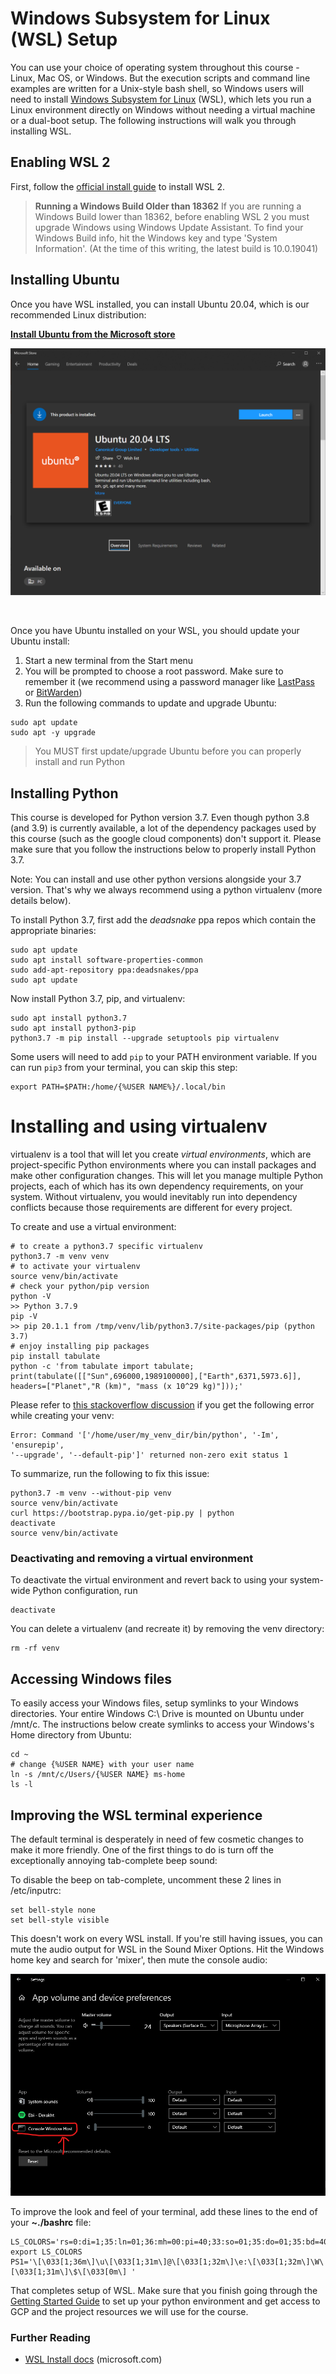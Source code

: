 # Windows Subsystem for Linux (WSL) Setup

You can use your choice of operating system throughout this course - Linux, Mac OS, or Windows. But the execution scripts and command line examples are written for a Unix-style bash shell, so Windows users will need to install [Windows Subsystem for Linux](https://docs.microsoft.com/en-us/windows/wsl/about) (WSL), which lets you run a Linux environment directly on Windows without needing a virtual machine or a dual-boot setup. The following instructions will walk you through installing WSL.

## Enabling WSL 2

First, follow the [official install guide](https://docs.microsoft.com/en-us/windows/wsl/install) to install WSL 2.

>**Running a Windows Build Older than 18362**
>If you are running a Windows Build lower than 18362, before enabling WSL 2 you must upgrade Windows using Windows Update Assistant. To find your Windows Build info, hit the Windows key and type 'System Information'. (At the time of this writing, the latest build is 10.0.19041)

## Installing Ubuntu 

Once you have WSL installed, you can install Ubuntu 20.04, which is our recommended Linux distribution:

**[Install Ubuntu from the Microsoft store](https://www.microsoft.com/en-us/p/ubuntu-2004-lts/9n6svws3rx71?activetab=pivot:overviewtab)**

![Installing Ubuntu from the Microsoft Store](img/wsl-ms-store.png)

<BR>

Once you have Ubuntu installed on your WSL, you should update your Ubuntu install:
1. Start a new terminal from the Start menu 
2. You will be prompted to choose a root password. Make sure to remember it (we recommend using a password manager like [LastPass](lastpass.com) or [BitWarden](bitwarden.com))
3. Run the following commands to update and upgrade Ubuntu:
```
sudo apt update
sudo apt -y upgrade
```

>You MUST first update/upgrade Ubuntu before you can properly install and run Python

## Installing Python 

This course is developed for Python version 3.7. Even though python 3.8 (and 3.9) is currently available, a lot of the dependency packages used by this course (such as the google cloud components) don't support it. Please make sure that you follow the instructions below to properly install Python 3.7.

Note: You can install and use other python versions alongside your 3.7 version. That's why we always recommend using a python virtualenv (more details below).

To install Python 3.7, first add the *deadsnake* ppa repos which contain the appropriate binaries:

```
sudo apt update
sudo apt install software-properties-common
sudo add-apt-repository ppa:deadsnakes/ppa
sudo apt update
```

Now install Python 3.7, pip, and virtualenv:
```
sudo apt install python3.7
sudo apt install python3-pip
python3.7 -m pip install --upgrade setuptools pip virtualenv
```

Some users will need to add `pip` to your PATH environment variable. If you can run `pip3` from your terminal, you can skip this step:
```
export PATH=$PATH:/home/{%USER NAME%}/.local/bin
```

# Installing and using virtualenv

virtualenv is a tool that will let you create *virtual environments*, which are project-specific Python environments where you can install packages and make other configuration changes. This will let you manage multiple Python projects, each of which has its own dependency requirements, on your system. Without virtualenv, you would inevitably run into dependency conflicts because those requirements are different for every project.

To create and use a virtual environment:
```
# to create a python3.7 specific virtualenv
python3.7 -m venv venv
# to activate your virtualenv
source venv/bin/activate
# check your python/pip version
python -V
>> Python 3.7.9
pip -V
>> pip 20.1.1 from /tmp/venv/lib/python3.7/site-packages/pip (python 3.7)
# enjoy installing pip packages
pip install tabulate
python -c 'from tabulate import tabulate; print(tabulate([["Sun",696000,1989100000],["Earth",6371,5973.6]], headers=["Planet","R (km)", "mass (x 10^29 kg)"]));'
```

Please refer to [this stackoverflow discussion](https://stackoverflow.com/questions/41430706/pyvenv-returns-non-zero-exit-status-1-during-the-installation-of-pip-stage) if you get the following error while creating your venv:
```
Error: Command '['/home/user/my_venv_dir/bin/python', '-Im', 'ensurepip', 
'--upgrade', '--default-pip']' returned non-zero exit status 1
```
To summarize, run the following to fix this issue:
```
python3.7 -m venv --without-pip venv
source venv/bin/activate
curl https://bootstrap.pypa.io/get-pip.py | python
deactivate
source venv/bin/activate
```

### Deactivating and removing a virtual environment

To deactivate the virtual environment and revert back to using your system-wide Python configuration, run

```
deactivate
```

You can delete a virtualenv (and recreate it) by removing the venv directory:

```
rm -rf venv
```

## Accessing Windows files

To easily access your Windows files, setup symlinks to your Windows directories. Your entire Windows C:\ Drive is mounted on Ubuntu under /mnt/c. The instructions below create symlinks to access your Windows's Home directory from Ubuntu:

```
cd ~
# change {%USER NAME} with your user name
ln -s /mnt/c/Users/{%USER NAME} ms-home
ls -l
```

## Improving the WSL terminal experience

The default terminal is desperately in need of few cosmetic changes to make it more friendly. One of the first things to do is turn off the exceptionally annoying tab-complete beep sound:

To disable the beep on tab-complete, uncomment these 2 lines in /etc/inputrc:

```
set bell-style none
set bell-style visible
```

This doesn't work on every WSL install. If you're still having issues, you can mute the audio output for WSL in the Sound Mixer Options. Hit the Windows home key and search for 'mixer', then mute the console audio:

![Disabling Windows terminal audio](img/wsl-disable-mixer.png)

To improve the look and feel of your terminal, add these lines to the end of your **~./bashrc** file:

```
LS_COLORS='rs=0:di=1;35:ln=01;36:mh=00:pi=40;33:so=01;35:do=01;35:bd=40;33;01:cd=40;33;01:or=40;31;01:su=37;41:sg=30;43:ca=30;41:tw=30;42:ow=34;42:st=37;44:ex=01;32:*.tar=01;31:*.tgz=01;31:*.arj=01;31:*.taz=01;31:*.lzh=01;31:*.lzma=01;31:*.tlz=01;31:*.txz=01;31:*.zip=01;31:*.z=01;31:*.Z=01;31:*.dz=01;31:*.gz=01;31:*.lz=01;31:*.xz=01;31:*.bz2=01;31:*.bz=01;31:*.tbz=01;31:*.tbz2=01;31:*.tz=01;31:*.deb=01;31:*.rpm=01;31:*.jar=01;31:*.war=01;31:*.ear=01;31:*.sar=01;31:*.rar=01;31:*.ace=01;31:*.zoo=01;31:*.cpio=01;31:*.7z=01;31:*.rz=01;31:*.jpg=01;35:*.jpeg=01;35:*.gif=01;35:*.bmp=01;35:*.pbm=01;35:*.pgm=01;35:*.ppm=01;35:*.tga=01;35:*.xbm=01;35:*.xpm=01;35:*.tif=01;35:*.tiff=01;35:*.png=01;35:*.svg=01;35:*.svgz=01;35:*.mng=01;35:*.pcx=01;35:*.mov=01;35:*.mpg=01;35:*.mpeg=01;35:*.m2v=01;35:*.mkv=01;35:*.webm=01;35:*.ogm=01;35:*.mp4=01;35:*.m4v=01;35:*.mp4v=01;35:*.vob=01;35:*.qt=01;35:*.nuv=01;35:*.wmv=01;35:*.asf=01;35:*.rm=01;35:*.rmvb=01;35:*.flc=01;35:*.avi=01;35:*.fli=01;35:*.flv=01;35:*.gl=01;35:*.dl=01;35:*.xcf=01;35:*.xwd=01;35:*.yuv=01;35:*.cgm=01;35:*.emf=01;35:*.axv=01;35:*.anx=01;35:*.ogv=01;35:*.ogx=01;35:*.aac=00;36:*.au=00;36:*.flac=00;36:*.mid=00;36:*.midi=00;36:*.mka=00;36:*.mp3=00;36:*.mpc=00;36:*.ogg=00;36:*.ra=00;36:*.wav=00;36:*.axa=00;36:*.oga=00;36:*.spx=00;36:*.xspf=00;36:'
export LS_COLORS
PS1='\[\033[1;36m\]\u\[\033[1;31m\]@\[\033[1;32m\]\e:\[\033[1;32m\]\W\[\033[1;31m\]\$\[\033[0m\] '
```

That completes setup of WSL. Make sure that you finish going through the [Getting Started Guide](README.md) to set up your python environment and get access to GCP and the project resources we will use for the course.
### Further Reading
- [WSL Install docs](https://docs.microsoft.com/en-us/windows/wsl/install) (microsoft.com)